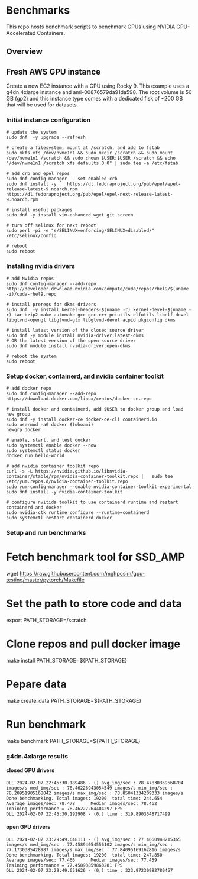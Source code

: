 # Benchmarks

This repo hosts benchmark scripts to benchmark GPUs using NVIDIA GPU-Accelerated Containers. 

## Overview

## Fresh AWS GPU instance

Create a new EC2 instance with a GPU using Rocky 9. 
This example uses a g4dn.4xlarge instance and ami-00876579da91da598.
The root volume is 50 GB (gp2) and this instance type comes with a dedicated fisk
of ~200 GB that will be used for datasets.


### Initial instance configuration
```
# update the system
sudo dnf  -y upgrade --refresh

# create a filesystem, mount at /scratch, and add to fstab
sudo mkfs.xfs /dev/nvme1n1 && sudo mkdir /scratch && sudo mount /dev/nvme1n1 /scratch && sudo chown $USER:$USER /scratch && echo "/dev/nvme1n1 /scratch xfs defaults 0 0" | sudo tee -a /etc/fstab

# add crb and epel repos
sudo dnf config-manager  --set-enabled crb
sudo dnf install -y    https://dl.fedoraproject.org/pub/epel/epel-release-latest-9.noarch.rpm     https://dl.fedoraproject.org/pub/epel/epel-next-release-latest-9.noarch.rpm

# install useful packages
sudo dnf -y install vim-enhanced wget git screen

# turn off selinux for next reboot
sudo perl -pi -e "s/SELINUX=enforcing/SELINUX=disabled/" /etc/selinux/config 

# reboot
sudo reboot
```

### Installing nvidia drivers
```
# add Nvidia repos
sudo dnf config-manager --add-repo http://developer.download.nvidia.com/compute/cuda/repos/rhel9/$(uname -i)/cuda-rhel9.repo

# install prereqs for dkms drivers
sudo dnf  -y install kernel-headers-$(uname -r) kernel-devel-$(uname -r) tar bzip2 make automake gcc gcc-c++ pciutils elfutils-libelf-devel libglvnd-opengl libglvnd-glx libglvnd-devel acpid pkgconfig dkms

# install latest version of the closed source driver
sudo dnf -y module install nvidia-driver:latest-dkms
# OR the latest version of the open source driver
sudo dnf module install nvidia-driver:open-dkms

# reboot the system 
sudo reboot
```

### Setup docker, containerd, and nvidia container toolkit
```
# add docker repo
sudo dnf config-manager --add-repo https://download.docker.com/linux/centos/docker-ce.repo

# install docker and containerd, add $USER to docker group and load new group
sudo dnf -y install docker-ce docker-ce-cli containerd.io
sudo usermod -aG docker $(whoami)
newgrp docker

# enable, start, and test docker
sudo systemctl enable docker --now
sudo systemctl status docker
docker run hello-world

# add nvidia container toolkit repo
curl -s -L https://nvidia.github.io/libnvidia-container/stable/rpm/nvidia-container-toolkit.repo |   sudo tee /etc/yum.repos.d/nvidia-container-toolkit.repo
sudo yum-config-manager --enable nvidia-container-toolkit-experimental
sudo dnf install -y nvidia-container-toolkit

# configure nvitida toolkit to use containerd runtime and restart containerd and docker
sudo nvidia-ctk runtime configure --runtime=containerd
sudo systemctl restart containerd docker
```

### Setup and run benchmarks
# Fetch benchmark tool for SSD_AMP
wget https://raw.githubusercontent.com/mghpcsim/gpu-testing/master/pytorch/Makefile

# Set the path to store code and data
export PATH_STORAGE=/scratch

# Clone repos and pull docker image
make install PATH_STORAGE=${PATH_STORAGE}

# Pepare data
make create_data PATH_STORAGE=${PATH_STORAGE}

# Run benchmark
make benchmark PATH_STORAGE=${PATH_STORAGE}


### g4dn.4xlarge results

#### closed GPU drivers
```
DLL 2024-02-07 22:45:30.189486 - () avg_img/sec : 78.47830359568704 images/s med_img/sec : 78.46226943054549 images/s min_img/sec : 78.20951905168042 images/s max_img/sec : 78.85041334209333 images/s
Done benchmarking. Total images: 19200  total time: 244.654     Average images/sec: 78.478      Median images/sec: 78.462
Training performance = 78.46227264404297 FPS
DLL 2024-02-07 22:45:30.192908 - (0,) time : 319.8903548717499
```

#### open GPU drivers
```
DLL 2024-02-07 23:29:49.648111 - () avg_img/sec : 77.4660948215365 images/s med_img/sec : 77.45894054556102 images/s min_img/sec : 77.1730385428987 images/s max_img/sec : 77.84095169162816 images/s
Done benchmarking. Total images: 19200  total time: 247.850     Average images/sec: 77.466      Median images/sec: 77.459
Training performance = 77.45893859863281 FPS
DLL 2024-02-07 23:29:49.651626 - (0,) time : 323.97230982780457
```
